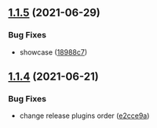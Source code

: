 ## [1.1.5](https://github.com/ziv/marked-terminal-renderer/compare/v1.1.4...v1.1.5) (2021-06-29)


### Bug Fixes

* showcase ([18988c7](https://github.com/ziv/marked-terminal-renderer/commit/18988c73f7386f1958e45587260f2f50353a9717))

## [1.1.4](https://github.com/ziv/marked-terminal-renderer/compare/v1.1.3...v1.1.4) (2021-06-21)


### Bug Fixes

* change release plugins order ([e2cce9a](https://github.com/ziv/marked-terminal-renderer/commit/e2cce9aab8c5474299b2c7b2da42df60dcccd1a3))
